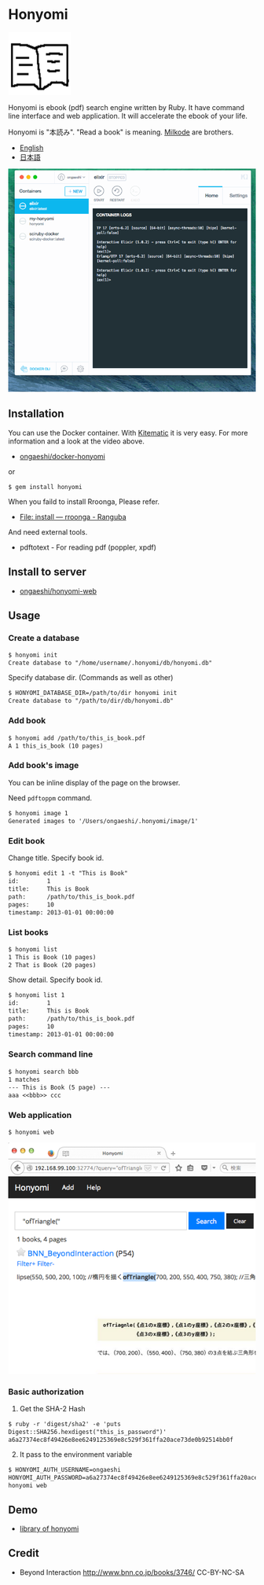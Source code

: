 # Honyomi

![honyomi-incon](images/honyomi-icon.png)

Honyomi is ebook (pdf) search engine written by Ruby. It have command line interface and web application. It will accelerate the ebook of your life.

Honyomi is "本読み". "Read a book" is meaning. [Milkode](https://github.com/ongaeshi/milkode) are brothers.

- [English](#installation)
- [日本語](http://honyomi.nagoya/ja/)

![honyomi-03.gif](images/honyomi-03.gif)

## Installation

You can use the Docker container. With [Kitematic](https://kitematic.com/) it is very easy. For more information and a look at the video above.

- [ongaeshi/docker-honyomi](https://github.com/ongaeshi/docker-honyomi)

or

    $ gem install honyomi

When you faild to install Rroonga, Please refer.
* [File: install — rroonga - Ranguba](http://ranguba.org/rroonga/en/file.install.html)

And need external tools.
* pdftotext - For reading pdf (poppler, xpdf)

## Install to server
* [ongaeshi/honyomi-web](https://github.com/ongaeshi/honyomi-web)

## Usage

### Create a database

```
$ honyomi init
Create database to "/home/username/.honyomi/db/honyomi.db"
```

Specify database dir. (Commands as well as other)

```
$ HONYOMI_DATABASE_DIR=/path/to/dir honyomi init
Create database to "/path/to/dir/db/honyomi.db"
```

### Add book

```
$ honyomi add /path/to/this_is_book.pdf
A 1 this_is_book (10 pages)
```

### Add book's image

You can be inline display of the page on the browser.

Need `pdftoppm` command.

```
$ honyomi image 1
Generated images to '/Users/ongaeshi/.honyomi/image/1'
```

### Edit book

Change title. Specify book id.

```
$ honyomi edit 1 -t "This is Book"
id:        1
title:     This is Book
path:      /path/to/this_is_book.pdf
pages:     10
timestamp: 2013-01-01 00:00:00
```

### List books

```
$ honyomi list
1 This is Book (10 pages)
2 That is Book (20 pages)
```

Show detail. Specify book id.

```
$ honyomi list 1
id:        1
title:     This is Book
path:      /path/to/this_is_book.pdf
pages:     10
timestamp: 2013-01-01 00:00:00
```

### Search command line

```
$ honyomi search bbb
1 matches
--- This is Book (5 page) ---
aaa <<bbb>> ccc
```

### Web application

```
$ honyomi web
```

![honyomi-01.png](images/honyomi-01.png)

### Basic authorization

1. Get the SHA-2 Hash

```
$ ruby -r 'digest/sha2' -e 'puts Digest::SHA256.hexdigest("this_is_password")'
a6a27374ec8f49426e8ee6249125369e8c529f361ffa20ace73de0b92514bb0f
```

2. It pass to the environment variable

```
$ HONYOMI_AUTH_USERNAME=ongaeshi HONYOMI_AUTH_PASSWORD=a6a27374ec8f49426e8ee6249125369e8c529f361ffa20ace73de0b92514bb0f honyomi web
```

## Demo

- [library of honyomi](http://library.honyomi.nagoya/)

## Credit

- Beyond Interaction http://www.bnn.co.jp/books/3746/  CC-BY-NC-SA




